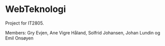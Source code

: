 # WebTeknologi
Project for IT2805.

Members: Gry Evjen, Ane Vigre Håland, Solfrid Johansen, Johan Lundin og Emil Onsøyen
